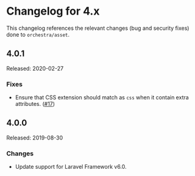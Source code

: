 # Changelog for 4.x

This changelog references the relevant changes (bug and security fixes) done to `orchestra/asset`.

## 4.0.1

Released: 2020-02-27

### Fixes

* Ensure that CSS extension should match as `css` when it contain extra attributes. ([#17](https://github.com/orchestral/asset/pull/17)) 

## 4.0.0

Released: 2019-08-30

### Changes

* Update support for Laravel Framework v6.0.

